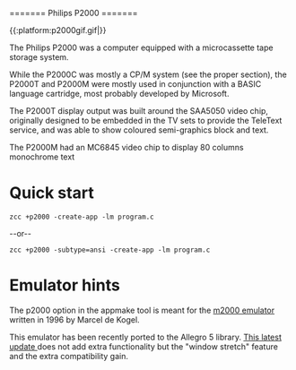 ======= Philips P2000 =======

{{:platform:p2000gif.gif|}}

The Philips P2000 was a computer equipped with a microcassette tape storage system.

While the P2000C was mostly a CP/M system (see the proper section), the P2000T and P2000M were mostly used in conjunction with a BASIC language cartridge, most probably developed by Microsoft.

The P2000T display output was built around the SAA5050 video chip, originally designed to be embedded in the TV sets to provide the TeleText service, and was able to show coloured semi-graphics block and text.

The P2000M had an MC6845 video chip to display 80 columns monochrome text



# Quick start

	zcc +p2000 -create-app -lm program.c

--or--

	zcc +p2000 -subtype=ansi -create-app -lm program.c

# Emulator hints

The p2000 option in the appmake tool is meant for the [m2000 emulator](http://www.komkon.org/~dekogel/m2000.html) written in 1996 by Marcel de Kogel.

This emulator has been recently ported to the Allegro 5 library.   [This latest update ](http://www.freewebs.com/stefanob/emulators.htm)does not add extra functionality but the "window stretch" feature and the extra compatibility gain.

